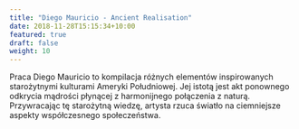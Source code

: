 ```yaml
---
title: "Diego Mauricio - Ancient Realisation"
date: 2018-11-28T15:15:34+10:00
featured: true
draft: false
weight: 10
---
```


Praca Diego Mauricio to kompilacja różnych elementów inspirowanych starożytnymi kulturami Ameryki Południowej. Jej istotą jest akt ponownego odkrycia mądrości płynącej z harmonijnego połączenia z naturą. Przywracając tę starożytną wiedzę, artysta rzuca światło na ciemniejsze aspekty współczesnego społeczeństwa.